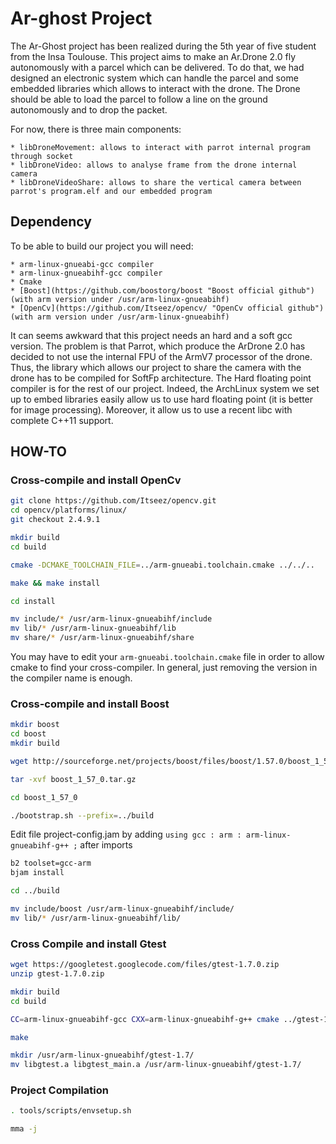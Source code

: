 Ar-ghost Project
================

The Ar-Ghost project has been realized during the 5th year of five student from the Insa Toulouse.
This project aims to make an Ar.Drone 2.0 fly autonomously with a parcel which
can be delivered.
To do that, we had designed an electronic system which can handle the parcel and
some embedded libraries which allows to interact with the drone. The Drone should be able to load
the parcel to follow a line on the ground autonomously and to drop the packet.

For now, there is three main components:

    * libDroneMovement: allows to interact with parrot internal program through socket
    * libDroneVideo: allows to analyse frame from the drone internal camera
    * libDroneVideoShare: allows to share the vertical camera between parrot's program.elf and our embedded program

Dependency
----------

To be able to build our project you will need:

    * arm-linux-gnueabi-gcc compiler
    * arm-linux-gnueabihf-gcc compiler
    * Cmake
    * [Boost](https://github.com/boostorg/boost "Boost official github") (with arm version under /usr/arm-linux-gnueabihf)
    * [OpenCv](https://github.com/Itseez/opencv/ "OpenCv official github") (with arm version under /usr/arm-linux-gnueabihf)

It can seems awkward that this project needs an hard and a soft gcc version. The problem is that Parrot, which produce
the ArDrone 2.0 has decided to not use the internal FPU of the ArmV7 processor of the drone. Thus, the library which
allows our project to share the camera with the drone has to be compiled for SoftFp architecture.
The Hard floating point compiler is for the rest of our project. Indeed, the ArchLinux system we set up to embed libraries
easily allow us to use hard floating point (it is better for image processing). Moreover, it allow us to use a recent
libc with complete C++11 support.

HOW-TO
------

### Cross-compile and install OpenCv ###

```bash
git clone https://github.com/Itseez/opencv.git
cd opencv/platforms/linux/
git checkout 2.4.9.1

mkdir build
cd build

cmake -DCMAKE_TOOLCHAIN_FILE=../arm-gnueabi.toolchain.cmake ../../..

make && make install

cd install

mv include/* /usr/arm-linux-gnueabihf/include
mv lib/* /usr/arm-linux-gnueabihf/lib
mv share/* /usr/arm-linux-gnueabihf/share
```
You may have to edit your `arm-gnueabi.toolchain.cmake` file in order to allow cmake to find your cross-compiler.
In general, just removing the version in the compiler name is enough.

### Cross-compile and install Boost ###

```bash
mkdir boost
cd boost
mkdir build

wget http://sourceforge.net/projects/boost/files/boost/1.57.0/boost_1_57_0.tar.gz/download

tar -xvf boost_1_57_0.tar.gz

cd boost_1_57_0

./bootstrap.sh --prefix=../build
```
Edit file project-config.jam by adding `using gcc : arm : arm-linux-gnueabihf-g++ ;` after imports

```bash
b2 toolset=gcc-arm
bjam install

cd ../build

mv include/boost /usr/arm-linux-gnueabihf/include/
mv lib/* /usr/arm-linux-gnueabihf/lib/
```

### Cross Compile and install Gtest ###

```bash
wget https://googletest.googlecode.com/files/gtest-1.7.0.zip
unzip gtest-1.7.0.zip

mkdir build
cd build

CC=arm-linux-gnueabihf-gcc CXX=arm-linux-gnueabihf-g++ cmake ../gtest-1.7.0

make

mkdir /usr/arm-linux-gnueabihf/gtest-1.7/
mv libgtest.a libgtest_main.a /usr/arm-linux-gnueabihf/gtest-1.7/
```

### Project Compilation ###

```bash
. tools/scripts/envsetup.sh

mma -j
```
